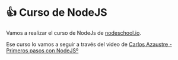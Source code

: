 # 👍 Curso de NodeJS
Vamos a realizar el curso de NodeJs de [nodeschool.io](https://nodeschool.io).

Ese curso lo vamos a seguir a través del video de [Carlos Azaustre - Primeros pasos con NodeJSº](https://www.youtube.com/watch?v=zBdojhZ2_Qg)
